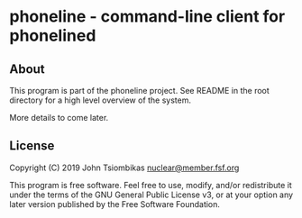 phoneline - command-line client for phonelined
==============================================

About
-----
This program is part of the phoneline project. See README in the root directory
for a high level overview of the system.

More details to come later.

License
-------
Copyright (C) 2019 John Tsiombikas <nuclear@member.fsf.org>

This program is free software. Feel free to use, modify, and/or redistribute it
under the terms of the GNU General Public License v3, or at your option any
later version published by the Free Software Foundation.
